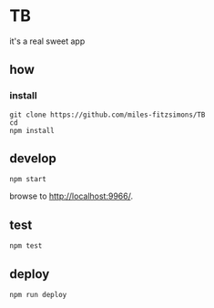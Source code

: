
# TB

it's a real sweet app

## how

### install

```
git clone https://github.com/miles-fitzsimons/TB
cd 
npm install
```

## develop

```
npm start
```

browse to <http://localhost:9966/>.

## test

```
npm test
```

## deploy

```
npm run deploy
```

